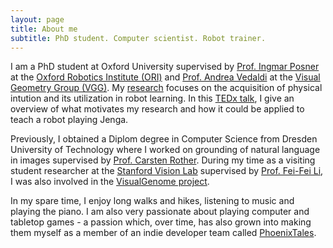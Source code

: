 ```yaml
---
layout: page
title: About me
subtitle: PhD student. Computer scientist. Robot trainer.
---
```


I am a PhD student at Oxford University supervised by [Prof. Ingmar Posner](https://ori.ox.ac.uk/people/ingmar-posner/) at the [Oxford Robotics Institute (ORI)](https://ori.ox.ac.uk/) and [Prof. Andrea Vedaldi](www.robots.ox.ac.uk/~vedaldi) at the [Visual Geometry Group (VGG)](www.robots.ox.ac.uk/~vgg/).
My [research](/research) focuses on the acquisition of physical intution and its utilization in robot learning.
In this [TEDx talk](https://www.youtube.com/watch?v=t-XUeHmX--k), I give an overview of what motivates my research and how it could be applied to teach a robot playing Jenga.

Previously, I obtained a Diplom degree in Computer Science from Dresden University of Technology where I worked on grounding of natural language in images supervised by [Prof. Carsten Rother](https://hci.iwr.uni-heidelberg.de/vislearn/people/carsten-rother/).
During my time as a visiting student researcher at the [Stanford Vision Lab](http://svl.stanford.edu/) supervised by [Prof. Fei-Fei Li](https://profiles.stanford.edu/fei-fei-li), I was also involved in the [VisualGenome project](https://visualgenome.org/).

In my spare time, I enjoy long walks and hikes, listening to music and playing the piano.
I am also very passionate about playing computer and tabletop games - a passion which, over time, has also grown into making them myself as a member of an indie developer team called [PhoenixTales](https://phoenixtales.de/).
